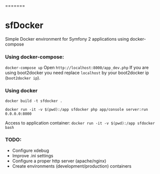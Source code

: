 =======
# sfDocker
Simple Docker environment for Symfony 2 applications using docker-compose


### Using docker-compose:

``docker-compose up``
Open ``http://localhost:8000/app_dev.php``
If you are using boot2docker you need replace ``localhost`` by your boot2docker ip (``boot2docker ip``).

### Using docker
``docker build -t sfdocker .``

``docker run -it -v $(pwd):/app sfdocker php app/console server:run 0.0.0.0:8000``

Access to application container:
``docker run -it -v $(pwd):/app sfdocker bash``

### TODO:

* Configure xdebug
* Improve .ini settings
* Configure a proper http server (apache/nginx)
* Create environments (development/production) containers